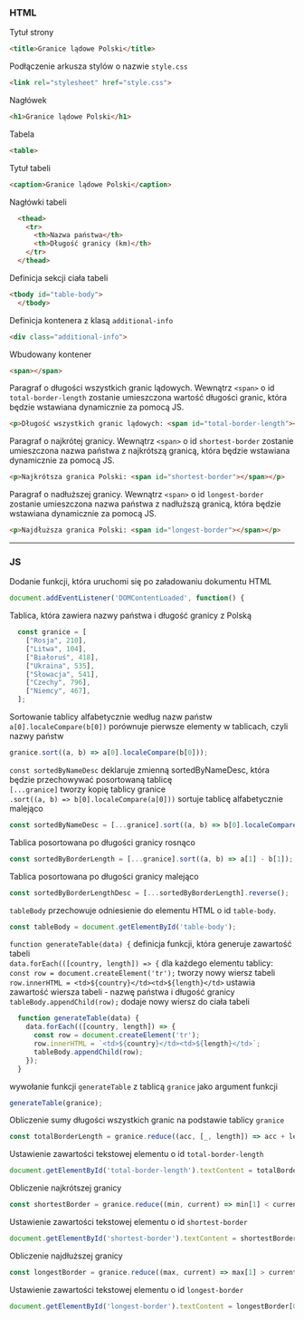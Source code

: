 
### HTML
Tytuł strony
```html
<title>Granice lądowe Polski</title>
```
Podłączenie arkusza stylów o nazwie `style.css`
```html
<link rel="stylesheet" href="style.css">
```
Nagłówek
```html
<h1>Granice lądowe Polski</h1>
```
Tabela
```html
<table>
```
Tytuł tabeli
```html
<caption>Granice lądowe Polski</caption>
```
Nagłówki tabeli
```html
  <thead>
    <tr>
      <th>Nazwa państwa</th>
      <th>Długość granicy (km)</th>
    </tr>
  </thead>
```
Definicja sekcji ciała tabeli
```html
<tbody id="table-body">
  </tbody>
```
Definicja kontenera z klasą `additional-info`
```html
<div class="additional-info">
```
Wbudowany kontener
```html
<span></span>
```
Paragraf o długości wszystkich granic lądowych. Wewnątrz `<span>` o id `total-border-length` zostanie umieszczona wartość długości granic, która będzie wstawiana dynamicznie za pomocą JS.
```html
<p>Długość wszystkich granic lądowych: <span id="total-border-length"></span> km</p>
```
Paragraf o najkrótej granicy. Wewnątrz `<span>` o id `shortest-border` zostanie umieszczona nazwa państwa z najkrótszą granicą, która będzie wstawiana dynamicznie za pomocą JS.
```html
<p>Najkrótsza granica Polski: <span id="shortest-border"></span></p>
```
Paragraf o nadłuższej granicy. Wewnątrz `<span>` o id `longest-border` zostanie umieszczona nazwa państwa z nadłuższą granicą, która będzie wstawiana dynamicznie za pomocą JS.
```html
<p>Najdłuższa granica Polski: <span id="longest-border"></span></p>
```
---
### JS
Dodanie funkcji, która uruchomi się po załadowaniu dokumentu HTML
```js
document.addEventListener('DOMContentLoaded', function() {
```
Tablica, która zawiera nazwy państwa i długość granicy z Polską
```js
  const granice = [
    ["Rosja", 210],
    ["Litwa", 104],
    ["Białoruś", 418],
    ["Ukraina", 535],
    ["Słowacja", 541],
    ["Czechy", 796],
    ["Niemcy", 467],
  ];
```
Sortowanie tablicy alfabetycznie według nazw państw<br/>
`a[0].localeCompare(b[0])` porównuje pierwsze elementy w tablicach, czyli nazwy państw
```js
granice.sort((a, b) => a[0].localeCompare(b[0]));
```
`const sortedByNameDesc` deklaruje zmienną sortedByNameDesc, która będzie przechowywać posortowaną tablicę<br/>
`[...granice]` tworzy kopię tablicy granice<br/>
`.sort((a, b) => b[0].localeCompare(a[0]))` sortuje tablicę alfabetycznie malejąco
```js
const sortedByNameDesc = [...granice].sort((a, b) => b[0].localeCompare(a[0])); 
```
Tablica posortowana po długości granicy rosnąco
```js
const sortedByBorderLength = [...granice].sort((a, b) => a[1] - b[1]);
```
Tablica posortowana po długości granicy malejąco
```js
const sortedByBorderLengthDesc = [...sortedByBorderLength].reverse();
```
`tableBody` przechowuje odniesienie do elementu HTML o id `table-body`.
```js
const tableBody = document.getElementById('table-body');
```
`function generateTable(data) {` definicja funkcji, która generuje zawartość tabeli<br/>
`data.forEach(([country, length]) => {` dla każdego elementu tablicy:<br/>
`const row = document.createElement('tr');` tworzy nowy wiersz tabeli<br/>
`row.innerHTML = <td>${country}</td><td>${length}</td>` ustawia zawartość wiersza tabeli - nazwę państwa i długość granicy<br/>
`tableBody.appendChild(row);` dodaje nowy wiersz do ciała tabeli<br/>
```js
  function generateTable(data) {
    data.forEach(([country, length]) => {
      const row = document.createElement('tr');
      row.innerHTML = `<td>${country}</td><td>${length}</td>`;
      tableBody.appendChild(row);
    });
  }
```
wywołanie funkcji `generateTable` z tablicą `granice` jako argument funkcji
```js
generateTable(granice);
```
Obliczenie sumy długości wszystkich granic na podstawie tablicy `granice`
```js
const totalBorderLength = granice.reduce((acc, [_, length]) => acc + length, 0);
```
Ustawienie zawartości tekstowej elementu o id `total-border-length`
```js
document.getElementById('total-border-length').textContent = totalBorderLength + " km";
```
Obliczenie najkrótszej granicy
```js
const shortestBorder = granice.reduce((min, current) => min[1] < current[1] ? min : current);
```
Ustawienie zawartości tekstowej elementu o id `shortest-border`
```js
document.getElementById('shortest-border').textContent = shortestBorder[0];
```
Obliczenie najdłuższej granicy
```js
const longestBorder = granice.reduce((max, current) => max[1] > current[1] ? max : current);
```
Ustawienie zawartości tekstowej elementu o id `longest-border`
```js
document.getElementById('longest-border').textContent = longestBorder[0];
```
